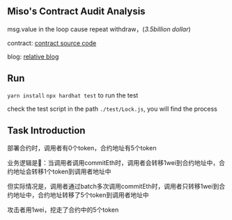 ## Miso's Contract Audit Analysis

msg.value in the loop cause repeat withdraw，(*3.5billion dollar*)

contract: [contract source code](https://etherscan.io/address/0x4c4564a1FE775D97297F9e3Dc2e762e0Ed5Dda0e#code)

blog: [relative blog](https://www.paradigm.xyz/2021/08/two-rights-might-make-a-wrong/)

## Run
`yarn install`
`npx hardhat test` to run the test

check the test script in the path `./test/Lock.js`, you will find the process

## Task Introduction

部署合约时，调用者有0个token，合约地址有5个token

业务逻辑是🐴：当调用者调用commitEth时，调用者会转移1wei到合约地址中，合约地址会转移1个token到调用者地址中

但实际情况是，调用者通过batch多次调用commitEth时，调用者只转移1wei到合约地址中，合约地址转移了5个token到调用者地址中

攻击者用1wei，挖走了合约中的5个token
